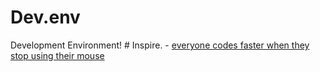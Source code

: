 # Dev.env
Development Environment! # Inspire. - [everyone codes faster when they stop using their mouse](https://youtu.be/WkT8ZC4ncX8)
